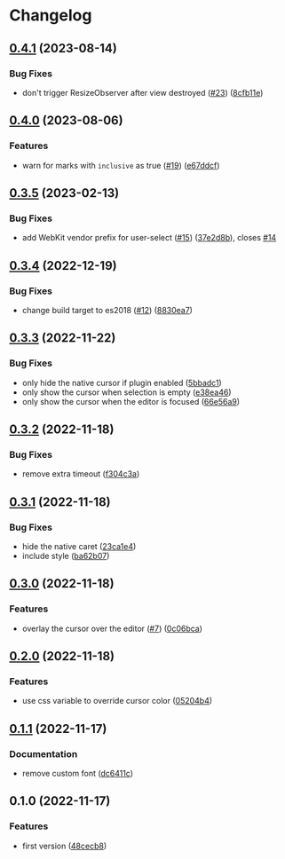 # Changelog

## [0.4.1](https://github.com/ocavue/prosemirror-virtual-cursor/compare/v0.4.0...v0.4.1) (2023-08-14)


### Bug Fixes

* don't trigger ResizeObserver after view destroyed ([#23](https://github.com/ocavue/prosemirror-virtual-cursor/issues/23)) ([8cfb11e](https://github.com/ocavue/prosemirror-virtual-cursor/commit/8cfb11e655031553fa6b5bfa2d39c9845caf597c))

## [0.4.0](https://github.com/ocavue/prosemirror-virtual-cursor/compare/v0.3.5...v0.4.0) (2023-08-06)


### Features

* warn for marks with `inclusive` as true ([#19](https://github.com/ocavue/prosemirror-virtual-cursor/issues/19)) ([e67ddcf](https://github.com/ocavue/prosemirror-virtual-cursor/commit/e67ddcfe6f144e40fdf651c342b3defda6e8373e))

## [0.3.5](https://github.com/ocavue/prosemirror-virtual-cursor/compare/v0.3.4...v0.3.5) (2023-02-13)


### Bug Fixes

* add WebKit vendor prefix for user-select ([#15](https://github.com/ocavue/prosemirror-virtual-cursor/issues/15)) ([37e2d8b](https://github.com/ocavue/prosemirror-virtual-cursor/commit/37e2d8b1b8500876b13322e9c815c1aeb35e12ec)), closes [#14](https://github.com/ocavue/prosemirror-virtual-cursor/issues/14)

## [0.3.4](https://github.com/ocavue/prosemirror-virtual-cursor/compare/v0.3.3...v0.3.4) (2022-12-19)


### Bug Fixes

* change build target to es2018 ([#12](https://github.com/ocavue/prosemirror-virtual-cursor/issues/12)) ([8830ea7](https://github.com/ocavue/prosemirror-virtual-cursor/commit/8830ea7e27a63fdc7d2d6d8119e82849c4f79be2))

## [0.3.3](https://github.com/ocavue/prosemirror-virtual-cursor/compare/v0.3.2...v0.3.3) (2022-11-22)


### Bug Fixes

* only hide the native cursor if plugin enabled ([5bbadc1](https://github.com/ocavue/prosemirror-virtual-cursor/commit/5bbadc192f0c241e7d57c8236bc30efd15adfc33))
* only show the cursor when selection is empty ([e38ea46](https://github.com/ocavue/prosemirror-virtual-cursor/commit/e38ea460703e61833c0a8fc04512869aedc68a88))
* only show the cursor when the editor is focused ([66e56a9](https://github.com/ocavue/prosemirror-virtual-cursor/commit/66e56a95aaef2c5c344e2b9bc0c2d56333256239))

## [0.3.2](https://github.com/ocavue/prosemirror-virtual-cursor/compare/v0.3.1...v0.3.2) (2022-11-18)


### Bug Fixes

* remove extra timeout ([f304c3a](https://github.com/ocavue/prosemirror-virtual-cursor/commit/f304c3a682ccf07a0b3434b129a9a4b9d25a524e))

## [0.3.1](https://github.com/ocavue/prosemirror-virtual-cursor/compare/v0.3.0...v0.3.1) (2022-11-18)


### Bug Fixes

* hide the native caret ([23ca1e4](https://github.com/ocavue/prosemirror-virtual-cursor/commit/23ca1e47b534fac29ba3cf36af5a66089a357ce3))
* include style ([ba62b07](https://github.com/ocavue/prosemirror-virtual-cursor/commit/ba62b075778d09d1683a6585efbc11bc76a1d322))

## [0.3.0](https://github.com/ocavue/prosemirror-virtual-cursor/compare/v0.2.0...v0.3.0) (2022-11-18)


### Features

* overlay the cursor over the editor ([#7](https://github.com/ocavue/prosemirror-virtual-cursor/issues/7)) ([0c06bca](https://github.com/ocavue/prosemirror-virtual-cursor/commit/0c06bca78b203c55030b795524d8aa688b358960))

## [0.2.0](https://github.com/ocavue/prosemirror-virtual-cursor/compare/v0.1.1...v0.2.0) (2022-11-18)


### Features

* use css variable to override cursor color ([05204b4](https://github.com/ocavue/prosemirror-virtual-cursor/commit/05204b4218bf3d57e78202f0252344f4ac3bf2b8))

## [0.1.1](https://github.com/ocavue/prosemirror-virtual-cursor/compare/v0.1.0...v0.1.1) (2022-11-17)


### Documentation

* remove custom font ([dc6411c](https://github.com/ocavue/prosemirror-virtual-cursor/commit/dc6411cedfb2488a52d7bc7eaa45df39c3e90229))

## 0.1.0 (2022-11-17)


### Features

* first version ([48cecb8](https://github.com/ocavue/prosemirror-virtual-cursor/commit/48cecb83acb66cd951aa0ae6fbc1bfa75da91943))
